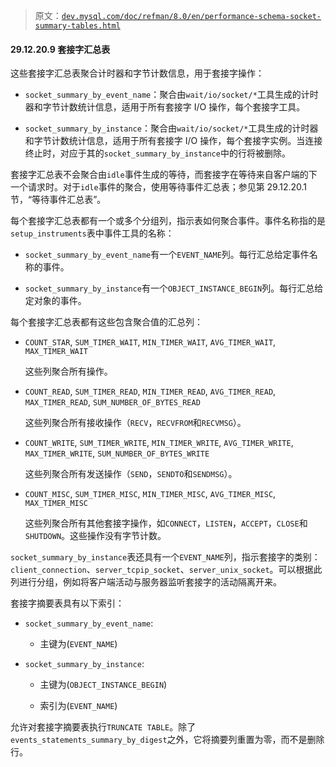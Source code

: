 > 原文：[`dev.mysql.com/doc/refman/8.0/en/performance-schema-socket-summary-tables.html`](https://dev.mysql.com/doc/refman/8.0/en/performance-schema-socket-summary-tables.html)

#### 29.12.20.9 套接字汇总表

这些套接字汇总表聚合计时器和字节计数信息，用于套接字操作：

+   `socket_summary_by_event_name`：聚合由`wait/io/socket/*`工具生成的计时器和字节计数统计信息，适用于所有套接字 I/O 操作，每个套接字工具。

+   `socket_summary_by_instance`：聚合由`wait/io/socket/*`工具生成的计时器和字节计数统计信息，适用于所有套接字 I/O 操作，每个套接字实例。当连接终止时，对应于其的`socket_summary_by_instance`中的行将被删除。

套接字汇总表不会聚合由`idle`事件生成的等待，而套接字在等待来自客户端的下一个请求时。对于`idle`事件的聚合，使用等待事件汇总表；参见第 29.12.20.1 节，“等待事件汇总表”。

每个套接字汇总表都有一个或多个分组列，指示表如何聚合事件。事件名称指的是`setup_instruments`表中事件工具的名称：

+   `socket_summary_by_event_name`有一个`EVENT_NAME`列。每行汇总给定事件名称的事件。

+   `socket_summary_by_instance`有一个`OBJECT_INSTANCE_BEGIN`列。每行汇总给定对象的事件。

每个套接字汇总表都有这些包含聚合值的汇总列：

+   `COUNT_STAR`, `SUM_TIMER_WAIT`, `MIN_TIMER_WAIT`, `AVG_TIMER_WAIT`, `MAX_TIMER_WAIT`

    这些列聚合所有操作。

+   `COUNT_READ`, `SUM_TIMER_READ`, `MIN_TIMER_READ`, `AVG_TIMER_READ`, `MAX_TIMER_READ`, `SUM_NUMBER_OF_BYTES_READ`

    这些列聚合所有接收操作（`RECV`，`RECVFROM`和`RECVMSG`）。

+   `COUNT_WRITE`, `SUM_TIMER_WRITE`, `MIN_TIMER_WRITE`, `AVG_TIMER_WRITE`, `MAX_TIMER_WRITE`, `SUM_NUMBER_OF_BYTES_WRITE`

    这些列聚合所有发送操作（`SEND`，`SENDTO`和`SENDMSG`）。

+   `COUNT_MISC`, `SUM_TIMER_MISC`, `MIN_TIMER_MISC`, `AVG_TIMER_MISC`, `MAX_TIMER_MISC`

    这些列聚合所有其他套接字操作，如`CONNECT`，`LISTEN`，`ACCEPT`，`CLOSE`和`SHUTDOWN`。这些操作没有字节计数。

`socket_summary_by_instance`表还具有一个`EVENT_NAME`列，指示套接字的类别：`client_connection`、`server_tcpip_socket`、`server_unix_socket`。可以根据此列进行分组，例如将客户端活动与服务器监听套接字的活动隔离开来。

套接字摘要表具有以下索引：

+   `socket_summary_by_event_name`:

    +   主键为(`EVENT_NAME`)

+   `socket_summary_by_instance`:

    +   主键为(`OBJECT_INSTANCE_BEGIN`)

    +   索引为(`EVENT_NAME`)

允许对套接字摘要表执行`TRUNCATE TABLE`。除了`events_statements_summary_by_digest`之外，它将摘要列重置为零，而不是删除行。
